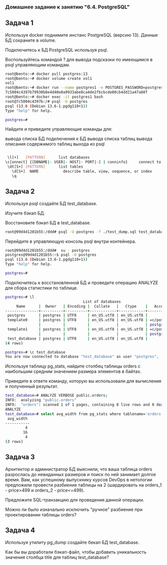 ### Домашнее задание к занятию "6.4. PostgreSQL"  
## Задача 1  
Используя docker поднимите инстанс PostgreSQL (версию 13). Данные БД сохраните в volume.

Подключитесь к БД PostgreSQL используя psql.

Воспользуйтесь командой \? для вывода подсказки по имеющимся в psql управляющим командам.
```bash
root@bento:~# docker pull postgres:13
root@bento:~# docker volume create vol1
vol1
root@bento:~# docker run --name postgres1 -e POSTGRES_PASSWORD=postgres -d -p 5432:5432 -v vol1:/var/lib/postgresql/data postgres:13
7c5004c4397b79930b8e4d40e0a9933abe8ca4de2fbcbcde00cb4dd21a47a60f
root@bento:~# docker exec -it postgres1 bash
root@7c5004c4397b:/# psql -U postgres
psql (13.6 (Debian 13.6-1.pgdg110+1))
Type "help" for help.

postgres=#
```


Найдите и приведите управляющие команды для: 

вывода списка БД
подключения к БД
вывода списка таблиц
вывода описания содержимого таблиц
выхода из psql
```bash

 \l[+]   [PATTERN]      list databases
\c[onnect] {[DBNAME|- USER|- HOST|- PORT|-] | conninfo}     connect to new database (currently "postgres")
 \dt[S+] [PATTERN]      list tables
   \d[S+]  NAME           describe table, view, sequence, or index
   \q
   ```
## Задача 2 
Используя psql создайте БД test_database.

Изучите бэкап БД.

Восстановите бэкап БД в test_database.  
```bash
root@99d4d1201b55:/ddd# psql -U postgres -f ./test_dump.sql test_database
```  
Перейдите в управляющую консоль psql внутри контейнера.  
```bash
root@99d4d1201b55:/ddd#  su - postgres
postgres@99d4d1201b55:~$ psql -U postgres
psql (13.6 (Debian 13.6-1.pgdg110+1))
Type "help" for help.

postgres=# 
```
Подключитесь к восстановленной БД и проведите операцию ANALYZE для сбора статистики по таблице.
```bash
postgres=# \l
                                   List of databases
     Name      |  Owner   | Encoding |  Collate   |   Ctype    |   Access privileges
---------------+----------+----------+------------+------------+-----------------------
 postgres      | postgres | UTF8     | en_US.utf8 | en_US.utf8 |
 template0     | postgres | UTF8     | en_US.utf8 | en_US.utf8 | =c/postgres          +
               |          |          |            |            | postgres=CTc/postgres
 template1     | postgres | UTF8     | en_US.utf8 | en_US.utf8 | =c/postgres          +
               |          |          |            |            | postgres=CTc/postgres
 test_database | postgres | UTF8     | en_US.utf8 | en_US.utf8 |
(4 rows)

postgres=# \c test_database
You are now connected to database "test_database" as user "postgres".
```
Используя таблицу pg_stats, найдите столбец таблицы orders с наибольшим средним значением размера элементов в байтах.

Приведите в ответе команду, которую вы использовали для вычисления и полученный результат.
```bash
test_database=# ANALYZE VERBOSE public.orders;
INFO:  analyzing "public.orders"
INFO:  "orders": scanned 1 of 1 pages, containing 8 live rows and 0 dead rows; 8 rows in sample, 8 estimated total rows
ANALYZE
test_database=# select avg_width from pg_stats where tablename='orders';
 avg_width
-----------
         4
        16
         4
(3 rows)
```
## Задача 3 
Архитектор и администратор БД выяснили, что ваша таблица orders разрослась до невиданных размеров и поиск по ней занимает долгое время. Вам, как успешному выпускнику курсов DevOps в нетологии предложили провести разбиение таблицы на 2 (шардировать на orders_1 - price>499 и orders_2 - price<=499).

Предложите SQL-транзакцию для проведения данной операции.

Можно ли было изначально исключить "ручное" разбиение при проектировании таблицы orders?

## Задача 4 
Используя утилиту pg_dump создайте бекап БД test_database.

Как бы вы доработали бэкап-файл, чтобы добавить уникальность значения столбца title для таблиц test_database?
